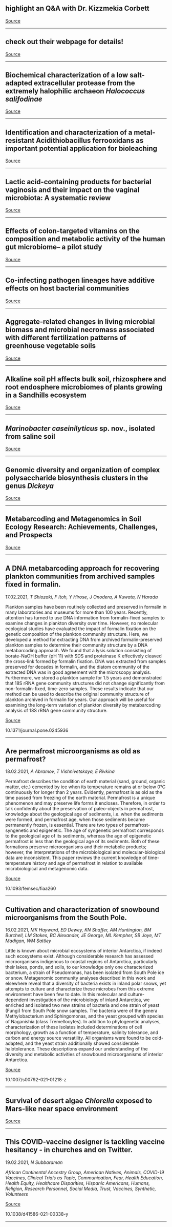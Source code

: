 ## highlight an Q&amp;A with Dr. Kizzmekia Corbett

[Source](https://www.nature.com/articles/d41586-021-00338-y)

---

## check out their webpage for details!

[Source](https://blackinmicrobiology.org/)

---

## Biochemical characterization of a low salt-adapted extracellular protease from the extremely halophilic archaeon <em>Halococcus salifodinae</em>

[Source](https://www.sciencedirect.com/science/article/abs/pii/S0141813021003603)

---

## Identification and characterization of a metal-resistant Acidithiobacillus ferrooxidans as important potential application for bioleaching

[Source](https://link.springer.com/article/10.1007/s11756-021-00687-z)

---

## Lactic acid-containing products for bacterial vaginosis and their impact on the vaginal microbiota: A systematic review

[Source](https://journals.plos.org/plosone/article?id=10.1371/journal.pone.0246953)

---

## Effects of colon-targeted vitamins on the composition and metabolic activity of the human gut microbiome– a pilot study

[Source](https://www.tandfonline.com/doi/full/10.1080/19490976.2021.1875774)

---

## Co-infecting pathogen lineages have additive effects on host bacterial communities

[Source](https://academic.oup.com/femsec/advance-article-abstract/doi/10.1093/femsec/fiab030/6134751)

---

## Aggregate-related changes in living microbial biomass and microbial necromass associated with different fertilization patterns of greenhouse vegetable soils

[Source](https://www.sciencedirect.com/science/article/abs/pii/S1164556321000157)

---

## Alkaline soil pH affects bulk soil, rhizosphere and root endosphere microbiomes of plants growing in a Sandhills ecosystem

[Source](https://academic.oup.com/femsec/advance-article-abstract/doi/10.1093/femsec/fiab028/6134753)

---

## <em>Marinobacter caseinilyticus</em> sp. nov., isolated from saline soil

[Source](https://link.springer.com/article/10.1007/s00284-021-02351-w)

---

## Genomic diversity and organization of complex polysaccharide biosynthesis clusters in the genus <em>Dickeya</em>

[Source](https://journals.plos.org/plosone/article?id=10.1371/journal.pone.0245727)

---

##  Metabarcoding and Metagenomics in Soil Ecology Research: Achievements, Challenges, and Prospects

[Source](https://link.springer.com/article/10.1134/S2079086421010084)

---

## A DNA metabarcoding approach for recovering plankton communities from archived samples fixed in formalin.
 17.02.2021, _T Shiozaki, F Itoh, Y Hirose, J Onodera, A Kuwata, N Harada_


Plankton samples have been routinely collected and preserved in formalin in many laboratories and museums for more than 100 years. Recently, attention has turned to use DNA information from formalin-fixed samples to examine changes in plankton diversity over time. However, no molecular ecological studies have evaluated the impact of formalin fixation on the genetic composition of the plankton community structure. Here, we developed a method for extracting DNA from archived formalin-preserved plankton samples to determine their community structure by a DNA metabarcoding approach. We found that a lysis solution consisting of borate-NaOH buffer (pH 11) with SDS and proteinase K effectively cleaved the cross-link formed by formalin fixation. DNA was extracted from samples preserved for decades in formalin, and the diatom community of the extracted DNA was in good agreement with the microscopy analysis. Furthermore, we stored a plankton sample for 1.5 years and demonstrated that 18S rRNA gene community structures did not change significantly from non-formalin-fixed, time-zero samples. These results indicate that our method can be used to describe the original community structure of plankton archived in formalin for years. Our approach will be useful for examining the long-term variation of plankton diversity by metabarcoding analysis of 18S rRNA gene community structure.

[Source](https://journals.plos.org/plosone/article?id=10.1371/journal.pone.0245936)

10.1371/journal.pone.0245936

---

## Are permafrost microorganisms as old as permafrost?
 18.02.2021, _A Abramov, T Vishnivetskaya, E Rivkina_


Permafrost describes the condition of earth material (sand, ground, organic matter, etc.) cemented by ice when its temperature remains at or below 0°C continuously for longer than 2 years. Evidently, permafrost is as old as the time passed from freezing of the earth material. Permafrost is a unique phenomenon and may preserve life forms it encloses. Therefore, in order to talk confidently about the preservation of paleo-objects in permafrost, knowledge about the geological age of sediments, i.e. when the sediments were formed, and permafrost age, when those sediments became permanently frozen, is essential. There are two types of permafrost-syngenetic and epigenetic. The age of syngenetic permafrost corresponds to the geological age of its sediments, whereas the age of epigenetic permafrost is less than the geological age of its sediments. Both of these formations preserve microorganisms and their metabolic products; however, the interpretations of the microbiological and molecular-biological data are inconsistent. This paper reviews the current knowledge of time-temperature history and age of permafrost in relation to available microbiological and metagenomic data.

[Source](https://academic.oup.com/femsec/article-abstract/97/2/fiaa260/6143815)

10.1093/femsec/fiaa260

---

## Cultivation and characterization of snowbound microorganisms from the South Pole.
 16.02.2021, _MK Hayward, ED Dewey, KN Shaffer, AM Huntington, BM Burchell, LM Stokes, BC Alexander, JE George, ML Kempher, SB Joye, MT Madigan, WM Sattley_


Little is known about microbial ecosystems of interior Antarctica, if indeed such ecosystems exist. Although considerable research has assessed microorganisms indigenous to coastal regions of Antarctica, particularly their lakes, ponds, and soils, to our knowledge only one characterized bacterium, a strain of Pseudomonas, has been isolated from South Pole ice or snow. Metagenomic community analyses described in this work and elsewhere reveal that a diversity of bacteria exists in inland polar snows, yet attempts to culture and characterize these microbes from this extreme environment have been few to date. In this molecular and culture-dependent investigation of the microbiology of inland Antarctica, we enriched and isolated two new strains of bacteria and one strain of yeast (Fungi) from South Pole snow samples. The bacteria were of the genera Methylobacterium and Sphingomonas, and the yeast grouped with species of Naganishia (class Tremellocytes). In addition to phylogenetic analyses, characterization of these isolates included determinations of cell morphology, growth as a function of temperature, salinity tolerance, and carbon and energy source versatility. All organisms were found to be cold-adapted, and the yeast strain additionally showed considerable halotolerance. These descriptions expand our understanding of the diversity and metabolic activities of snowbound microorganisms of interior Antarctica.

[Source](https://link.springer.com/article/10.1007/s00792-021-01218-z)

10.1007/s00792-021-01218-z

---

## Survival of desert algae <em>Chlorella</em> exposed to Mars-like near space environment

[Source](https://www.sciencedirect.com/science/article/abs/pii/S221455242100016X)

---

## This COVID-vaccine designer is tackling vaccine hesitancy - in churches and on Twitter.
 19.02.2021, _N Subbaraman_


_African Continental Ancestry Group, American Natives, Animals, COVID-19 Vaccines, Clinical Trials as Topic, Communication, Fear, Health Education, Health Equity, Healthcare Disparities, Hispanic Americans, Humans, Religion, Research Personnel, Social Media, Trust, Vaccines, Synthetic, Volunteers_

[Source](https://www.nature.com/articles/d41586-021-00338-y)

10.1038/d41586-021-00338-y

---


